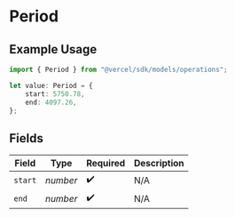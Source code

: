 # Period

## Example Usage

```typescript
import { Period } from "@vercel/sdk/models/operations";

let value: Period = {
    start: 5750.78,
    end: 4097.26,
};
```

## Fields

| Field              | Type               | Required           | Description        |
| ------------------ | ------------------ | ------------------ | ------------------ |
| `start`            | *number*           | :heavy_check_mark: | N/A                |
| `end`              | *number*           | :heavy_check_mark: | N/A                |